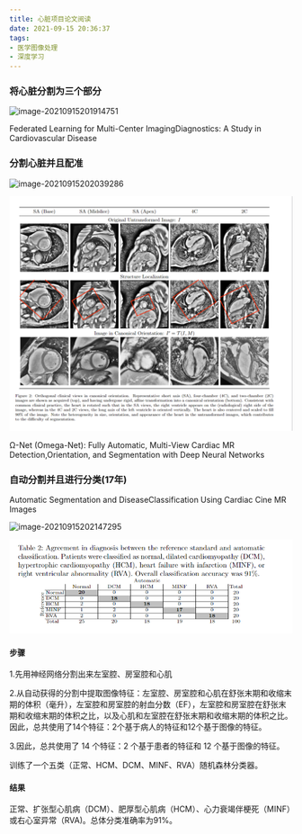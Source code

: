 ```yaml
---
title: 心脏项目论文阅读
date: 2021-09-15 20:36:37
tags:
- 医学图像处理
- 深度学习
---
```




### 将心脏分割为三个部分

![image-20210915201914751](image-20210915201914751.png)





Federated Learning for Multi-Center ImagingDiagnostics: A Study in Cardiovascular Disease







### 分割心脏并且配准

![image-20210915202039286](image-20210915202039286.png)

![image-20210915202051801](心脏项目/image-20210915202051801.png)

Ω-Net (Omega-Net):  Fully Automatic, Multi-View Cardiac MR Detection,Orientation, and Segmentation with Deep Neural Networks



### 自动分割并且进行分类(17年)

Automatic Segmentation and DiseaseClassification Using Cardiac Cine MR Images



![image-20210915202147295](image-20210915202147295.png)

![image-20210915202310963](心脏项目/image-20210915202310963.png)

#### 步骤

1.先用神经网络分割出来左室腔、房室腔和心肌

2.从自动获得的分割中提取图像特征：左室腔、房室腔和心肌在舒张末期和收缩末期的体积（毫升），左室腔和房室腔的射血分数（EF），左室腔和房室腔在舒张末期和收缩末期的体积之比，以及心肌和左室腔在舒张末期和收缩末期的体积之比。因此，总共使用了14个特征：2个基于病人的特征和12个基于图像的特征。

3.因此，总共使用了 14 个特征：2 个基于患者的特征和 12 个基于图像的特征。

 训练了一个五类（正常、HCM、DCM、MINF、RVA）随机森林分类器。

#### 结果

正常、扩张型心肌病（DCM）、肥厚型心肌病（HCM）、心力衰竭伴梗死（MINF）或右心室异常（RVA)。总体分类准确率为91%。